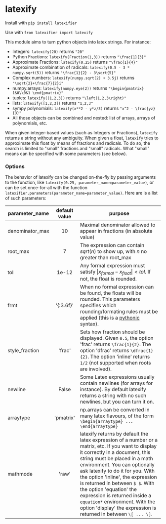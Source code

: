 # latexify

Install with `pip install latexifier`

Use with `from latexifier import latexify`

This module aims to turn python objects into latex strings. For instance:

- Integers: `latexify(20)` returns `"20"`
- Python Fractions: `latexify(Fraction(1,3))` returns `"\frac{1}{3}"`
- Approximate Fractions: `latexify(0.25)` returns `"\frac{1}{4}"`
- Approximate combination of radicals: `latexify(0.5 - 3 * numpy.sqrt(5))` returns `"\frac{1}{2} - 3\sqrt{5}"`
- Complex numbers: `latexify(numpy.sqrt(2) + 3.5j)` returns `"\sqrt{2}+\frac{7}{2}i"`
- numpy.arrays: `latexify(numpy.eye(2))` returns `"\begin{pmatrix} 1&0\\0&1 \end{pmatrix}"` 
- tuples: `latexify((1,2,3))` returns `"\left(1,2,3\right)"`
- lists: `latexify([1,2,3])` returns `"1,2,3"`
- sympy polynomials: `latexify(x**2 - y*z/3)` returns `"x^2 - \frac{yz}{3}"`
- All those objects can be combined and nested: list of arrays, arrays of polynomials, etc.

When given integer-based values (such as Integers or Fractions), `latexify` returns a string without any ambiguity. 
When given a float, `latexify` tries to approximate this float by means of fractions and radicals. To do so, the search is limited to "small" fractions and "small" radicals. What "small" means can be specified with some parameters (see below).

### Options

The behavior of latexify can be changed on-the-fly by passing arguments to the function, like `latexify(0.25, parameter_name=parameter_value)`, or can be set once-for-all with the function `latexifier.parameters(parameter_name=parameter_value)`. Here are is a list of such parameters:

| parameter_name | default value | purpose |
| -------------- | :-: | ------- |
| denominator_max | 10           | Maximal denominator allowed to appear in fractions (in absolute value) |
| root_max | 7 | The expression can contain $sqrt(n)$ to show up, with $n$ no greater than root_max |
| tol | 1e-12 | Any formal expression must satisfy $\vert x_{formal} - x_{float} \vert < tol$. If not, the float is rounded.  |
| frmt | '{:3.6f}' | When no formal expression can be found, the floats will be rounded. This parameters specifies which rounding/formating rules must be applied (this is a [pythonic](https://pyformat.info/) syntax). |
| style_fraction | 'frac'  | Sets how fraction should be displayed. Given `0.5`, the option 'frac' returns `\frac{1}{2}`. The option 'dfrac' returns `\dfrac{1}{2}`. The option 'inline' returns `1/2` (not supported when roots are involved). |
| newline | False | Some Latex expressions usually contain newlines (for arrays for instance). By default latexify returns a string with no such newlines, but you can turn it on. | 
| arraytype | 'pmatrix' | np.arrays can be converted in many latex flavours, of the form `\begin{arraytype} ... \end{arraytype}` |
| mathmode | 'raw' | latexify returns by default the latex expression of a number or a matrix, etc. If you want to display it correctly in a document, this string must be placed in a math environment. You can optionally ask latexify to do it for you. With the option 'inline', the expression is returned in between `$ $`. With the option 'equation'  the expression is returned inside a `equation*` environment. With the option 'display' the expression is returned in between `\[ ... \]`. |
